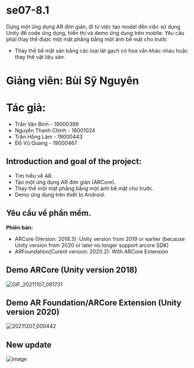 # se07-8.1
Dựng một ứng dụng AR đơn giản, đi từ việc tạo model đến việc sử dụng Unity để code ứng dụng, hiển thị và demo ứng dụng trên mobile. Yêu cầu phải thay thế được một mặt phẳng bằng một ảnh bề mặt cho trước
- Thay thế bề mặt sàn bằng các loại lát gạch có hoa văn khác nhau hoặc thay thế vật liệu sàn.
# Giảng viên: Bùi Sỹ Nguyên

# Tác giả:
- Trần Văn Bình - 19000399
- Nguyễn Thanh Chính - 18001024
- Trần Hồng Lâm - 19000443
- Đỗ Vũ Quang - 19000467
## Introduction and goal of the project:
- Tìm hiểu về AR.
- Tạo một ứng dụng AR đơn giản (ARCore).
- Thay thế một mặt phẳng bằng một ảnh bề mặt cho trước.
- Demo ứng dụng trên thiết bị Android.
## Yêu cầu về phần mềm.

**Phiên bản:**
- ARCore (Version: 2018.3): Unity version from 2019 or earlier (because Unity version from 2020 or later no longer support arcore SDK)
- ARFoundation(Curent version: 2020.2): With ARCore Extension

## Demo ARCore (Unity version 2018)
![GIF_20211107_091731](https://user-images.githubusercontent.com/92351087/140629998-34b70d2c-4613-48df-9bd0-6a3123975230.gif)

## Demo AR Foundation/ARCore Extension (Unity version 2020)
![20211207_000442](https://user-images.githubusercontent.com/92351087/144957777-81a3428b-4898-4212-b9f6-1feeed1cef04.gif)


## New update
![image](https://user-images.githubusercontent.com/92351087/144897376-bb03eb14-5c77-4e7e-8708-b3711b6c30b6.png)

